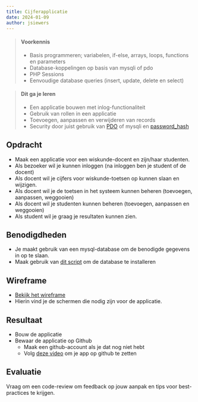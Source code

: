 ```yaml
---
title: Cijferapplicatie
date: 2024-01-09
author: jsiewers
---
```



> #### Voorkennis
> * Basis programmeren; variabelen, if-else, arrays, loops, functions en parameters
> * Database-koppelingen op basis van mysqli of pdo
> * PHP Sessions
> * Eenvoudige database queries (insert, update, delete en select)

> #### Dit ga je leren
> * Een applicatie bouwen met inlog-functionaliteit
> * Gebruik van rollen in een applicatie
> * Toevoegen, aanpassen en verwijderen van records 
> * Security door juist gebruik van [PDO](https://phpdelusions.net/pdo) of mysqli en [password_hash](https://stackoverflow.com/questions/30279321/how-to-use-phps-password-hash-to-hash-and-verify-passwords)


## Opdracht
* Maak een applicatie voor een wiskunde-docent en zijn/haar studenten. 
* Als bezoeker wil je kunnen inloggen (na inloggen ben je student of de docent)
* Als docent wil je cijfers voor wiskunde-toetsen op kunnen slaan en wijzigen.
* Als docent wil je de toetsen in het systeem kunnen beheren (toevoegen, aanpassen, weggooien)
* Als docent wil je studenten kunnen beheren (toevoegen, aanpassen en weggooien)
* Als student wil je graag je resultaten kunnen zien.

## Benodigdheden
* Je maakt gebruik van een mysql-database om de benodigde gegevens in op te slaan.
* Maak gebruik van [dit script](https://static.edutorial.nl/php/cijferapp/cijferapp.sql) om de database te installeren

## Wireframe
* [Bekijk het wireframe](https://docs.google.com/document/d/1BHwjlnTkOliX98WmOJm3oVjL2K1GJUmU6N1TRsvYa5g/edit?usp=sharing)
* Hierin vind je de schermen die nodig zijn voor de applicatie.

## Resultaat
* Bouw de applicatie
* Bewaar de applicatie op Github
    * Maak een github-account als je dat nog niet hebt
    * Volg [deze video](https://www.youtube.com/watch?v=i_23KUAEtUM) om je app op github te zetten

## Evaluatie
Vraag om een code-review om feedback op jouw aanpak en tips voor best-practices te krijgen.<br>
